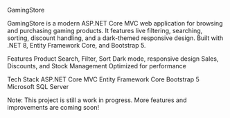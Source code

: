 GamingStore

GamingStore is a modern ASP.NET Core MVC web application for browsing and purchasing gaming products.
It features live filtering, searching, sorting, discount handling, and a dark-themed responsive design.
Built with .NET 8, Entity Framework Core, and Bootstrap 5.

Features
Product Search, Filter, Sort
Dark mode, responsive design
Sales, Discounts, and Stock Management
Optimized for performance

Tech Stack
ASP.NET Core MVC
Entity Framework Core
Bootstrap 5
Microsoft SQL Server

Note: This project is still a work in progress. More features and improvements are coming soon!